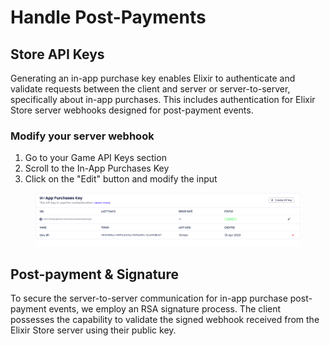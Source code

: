 # Handle Post-Payments

## Store API Keys

Generating an in-app purchase key enables Elixir to authenticate and validate requests between the client and server or server-to-server, specifically about in-app purchases. This includes authentication for Elixir Store server webhooks designed for post-payment events.

### Modify your server webhook

1. Go to your Game API Keys section
2. Scroll to the In-App Purchases Key
3. Click on the "Edit" button and modify the input

<figure><img src="../../../.gitbook/assets/Frame 284.png" alt=""><figcaption></figcaption></figure>

## Post-payment & Signature

To secure the server-to-server communication for in-app purchase post-payment events, we employ an RSA signature process. The client possesses the capability to validate the signed webhook received from the Elixir Store server using their public key.
